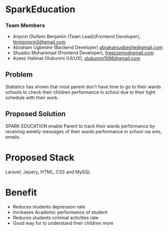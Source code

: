 # SparkEducation

### Team Members

- Anjorin Olufemi Benjamin (Team Lead)(Frontend Developer), femianjorin0@gmail.com
- Abraham Ugbeshe (Backend Developer) abrahamugbeshe@gmail.com
- Shuaibu Muhammad (Frontend Developer), freezzemx@gmail.com
- Azeez Halimat Olubunmi  (UI/UX), olubunmi1998@gmail.com

## Problem 
   Statistics has shown that most parent don't have time to go to their wards schools to check their children performance in school due to their tight schedule with their work.

## Proposed Solution

SPARK EDUCATION enable Parent to track their wards performance by receiving weekly messages of their wards performance in school via sms, emails.

# Proposed Stack

Laravel, Jquery, HTML, CSS and MySQL 

# Benefit

- Reduces students depression rate
- Increases Academic performance of student
- Reduces students criminal activities rate
- Good way for to understand their children more


